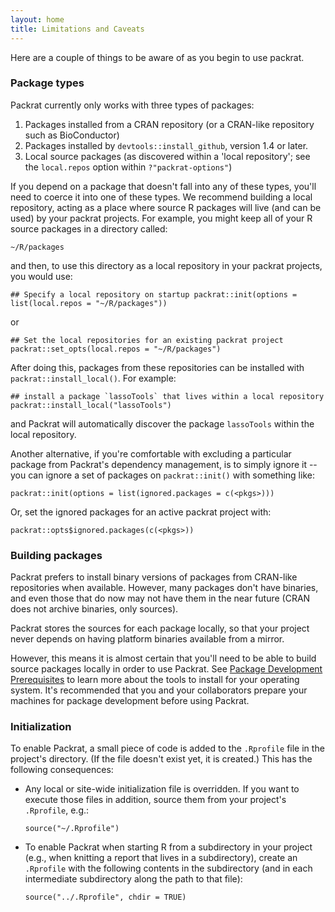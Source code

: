 ```yaml
---
layout: home
title: Limitations and Caveats
---
```


Here are a couple of things to be aware of as you begin to use packrat.

### Package types

Packrat currently only works with three types of packages: 

1. Packages installed from a CRAN repository (or a CRAN-like repository such
   as BioConductor)
2. Packages installed by `devtools::install_github`, version 1.4 or later.
3. Local source packages (as discovered within a 'local repository'; see the
   `local.repos` option within `?"packrat-options"`)

If you depend on a package that doesn't fall into any of these types, you'll
need to coerce it into one of these types. We recommend building a local
repository, acting as a place where source R packages will live (and can be
used) by your packrat projects. For example, you might keep all of your R
source packages in a directory called:

    ~/R/packages

and then, to use this directory as a local repository in your packrat
projects, you would use:

    ## Specify a local repository on startup packrat::init(options =
    list(local.repos = "~/R/packages"))

or

    ## Set the local repositories for an existing packrat project
    packrat::set_opts(local.repos = "~/R/packages")

After doing this, packages from these repositories can be installed with
`packrat::install_local()`. For example:

    ## install a package `lassoTools` that lives within a local repository
    packrat::install_local("lassoTools")

and Packrat will automatically discover the package `lassoTools` within the
local repository.

Another alternative, if you're comfortable with excluding a particular package
from Packrat's dependency management, is to simply ignore it -- you can ignore
a set of packages on `packrat::init()` with something like:

    packrat::init(options = list(ignored.packages = c(<pkgs>)))

Or, set the ignored packages for an active packrat project with:

    packrat::opts$ignored.packages(c(<pkgs>))

### Building packages

Packrat prefers to install binary versions of packages from CRAN-like
repositories when available. However, many packages don't have binaries, and
even those that do now may not have them in the near future (CRAN does not
archive binaries, only sources). 

Packrat stores the sources for each package locally, so that your project
never depends on having platform binaries available from a mirror.

However, this means it is almost certain that you'll need to be able to build
source packages locally in order to use Packrat. See [Package Development
Prerequisites](http://www.rstudio.com/ide/docs/packages/prerequisites) to
learn more about the tools to install for your operating system. It's
recommended that you and your collaborators prepare your machines for package
development before using Packrat.


### Initialization

To enable Packrat, a small piece of code is added to the `.Rprofile` file in the
project's directory.  (If the file doesn't exist yet, it is created.)  This has
the following consequences:

- Any local or site-wide initialization file is overridden.  If you want to execute those
  files in addition, source them from your project's `.Rprofile`, e.g.:

      source("~/.Rprofile")

- To enable Packrat when starting R from a subdirectory in your project
  (e.g., when knitting a report that lives in a subdirectory),
  create an `.Rprofile` with the following contents in the subdirectory
  (and in each intermediate subdirectory along the path to that file):

      source("../.Rprofile", chdir = TRUE)
